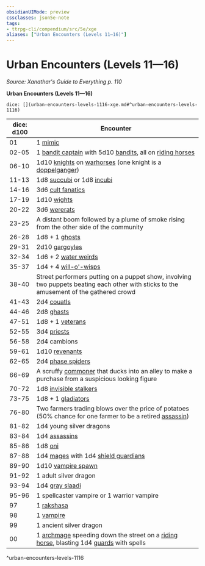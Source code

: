 ```yaml
---
obsidianUIMode: preview
cssclasses: json5e-note
tags:
- ttrpg-cli/compendium/src/5e/xge
aliases: ["Urban Encounters (Levels 11—16)"]
---
```

# Urban Encounters (Levels 11—16)
*Source: Xanathar's Guide to Everything p. 110* 

**Urban Encounters (Levels 11—16)**

`dice: [](urban-encounters-levels-1116-xge.md#^urban-encounters-levels-1116)`

| dice: d100 | Encounter |
|------------|-----------|
| 01 | 1 [mimic](mimic.md) |
| 02-05 | 1 [bandit captain](bandit-captain.md) with 5d10 [bandits](bandit.md), all on [riding horses](3-Compendium/CLI/bestiary/beast/riding-horse-xphb.md) |
| 06-10 | 1d10 [knights](knight-xmm.md) on [warhorses](3-Compendium/CLI/bestiary/beast/warhorse-xphb.md) (one knight is a [doppelganger](doppelganger.md)) |
| 11-13 | 1d8 [succubi](succubus-xmm.md) or 1d8 [incubi](incubus-xmm.md) |
| 14-16 | 3d6 [cult fanatics](cult-fanatic.md) |
| 17-19 | 1d10 [wights](wight-xmm.md) |
| 20-22 | 3d6 [wererats](wererat.md) |
| 23-25 | A distant boom followed by a plume of smoke rising from the other side of the community |
| 26-28 | 1d8 + 1 [ghosts](ghost.md) |
| 29-31 | 2d10 [gargoyles](gargoyle.md) |
| 32-34 | 1d6 + 2 [water weirds](water-weird.md) |
| 35-37 | 1d4 + 4 [will-o'-wisps](will-o-wisp.md) |
| 38-40 | Street performers putting on a puppet show, involving two puppets beating each other with sticks to the amusement of the gathered crowd |
| 41-43 | 2d4 [couatls](couatl.md) |
| 44-46 | 2d8 [ghasts](ghast-xmm.md) |
| 47-51 | 1d8 + 1 [veterans](veteran.md) |
| 52-55 | 3d4 [priests](priest.md) |
| 56-58 | 2d4 cambions |
| 59-61 | 1d10 [revenants](revenant.md) |
| 62-65 | 2d4 [phase spiders](phase-spider.md) |
| 66-69 | A scruffy [commoner](commoner.md) that ducks into an alley to make a purchase from a suspicious looking figure |
| 70-72 | 1d8 [invisible stalkers](invisible-stalker.md) |
| 73-75 | 1d8 + 1 [gladiators](gladiator.md) |
| 76-80 | Two farmers trading blows over the price of potatoes (50% chance for one farmer to be a retired [assassin](assassin.md)) |
| 81-82 | 1d4 young silver dragons |
| 83-84 | 1d4 [assassins](assassin.md) |
| 85-86 | 1d8 [oni](oni.md) |
| 87-88 | 1d4 [mages](mage-xmm.md) with 1d4 [shield guardians](shield-guardian.md) |
| 89-90 | 1d10 [vampire spawn](vampire-spawn.md) |
| 91-92 | 1 adult silver dragon |
| 93-94 | 1d4 [gray slaadi](gray-slaad.md) |
| 95-96 | 1 spellcaster vampire or 1 warrior vampire |
| 97 | 1 [rakshasa](rakshasa.md) |
| 98 | 1 [vampire](vampire.md) |
| 99 | 1 ancient silver dragon |
| 00 | 1 [archmage](archmage.md) speeding down the street on a [riding horse](3-Compendium/CLI/bestiary/beast/riding-horse-xphb.md), blasting 1d4 [guards](guard.md) with spells |
^urban-encounters-levels-1116